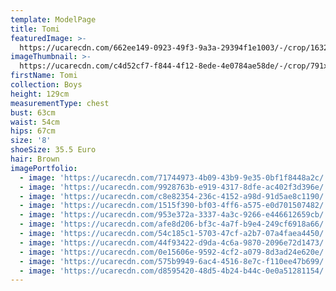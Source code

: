 ```yaml
---
template: ModelPage
title: Tomi
featuredImage: >-
  https://ucarecdn.com/662ee149-0923-49f3-9a3a-29394f1e1003/-/crop/1632x1214/0,347/-/preview/
imageThumbnail: >-
  https://ucarecdn.com/c4d52cf7-f844-4f12-8ede-4e0784ae58de/-/crop/791x1103/622,201/-/preview/
firstName: Tomi
collection: Boys
height: 129cm
measurementType: chest
bust: 63cm
waist: 54cm
hips: 67cm
size: '8'
shoeSize: 35.5 Euro
hair: Brown
imagePortfolio:
  - image: 'https://ucarecdn.com/71744973-4b09-43b9-9e35-0bf1f8448a2c/'
  - image: 'https://ucarecdn.com/9928763b-e919-4317-8dfe-ac402f3d396e/'
  - image: 'https://ucarecdn.com/c8e82354-236c-4152-a98d-91d5ae8c1190/'
  - image: 'https://ucarecdn.com/1515f390-bf03-4ff6-a575-e0d701507482/'
  - image: 'https://ucarecdn.com/953e372a-3337-4a3c-9266-e446612659cb/'
  - image: 'https://ucarecdn.com/afe8d206-bf3c-4a7f-b9e4-249cf6918a66/'
  - image: 'https://ucarecdn.com/54c185c1-5703-47cf-a2b7-07a4faea4450/'
  - image: 'https://ucarecdn.com/44f93422-d9da-4c6a-9870-2096e72d1473/'
  - image: 'https://ucarecdn.com/0e15606e-9592-4cf2-a079-8d3ad24e620e/'
  - image: 'https://ucarecdn.com/575b9949-6ac4-4516-8e7c-f110ee47b699/'
  - image: 'https://ucarecdn.com/d8595420-48d5-4b24-b44c-0e0a51281154/'
---
```


